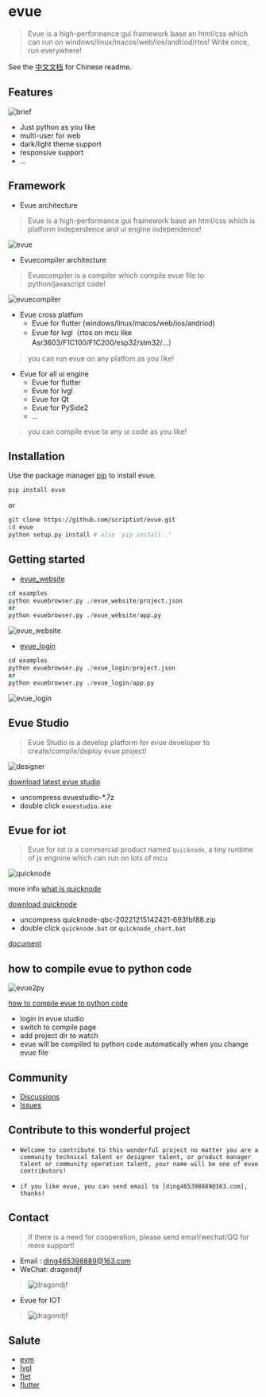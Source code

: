 # evue

> Evue is a high-performance gui framework base an html/css which can run on windows/linux/macos/web/ios/andriod/rtos! Write once, run everywhere!

See the [中文文档](https://github.com/scriptiot/evue/blob/master/README-zh.md) for Chinese readme.

## Features

![brief](https://github.com/scriptiot/evue/blob/master/doc/images/brief.png?raw=true)

+ Just python as you like 
+ multi-user for web
+ dark/light theme support
+ responsive support
+ ...

## Framework

+ Evue architecture 

> Evue is a high-performance gui framework base an html/css which is platform independence and ui engine independence!  

![evue](https://github.com/scriptiot/evue/blob/master/doc/images/evue.png?raw=true)


+ Evuecompiler architecture

> Evuecompiler is a compiler which compile evue file to python/javascript code!

![evuecompiler](https://github.com/scriptiot/evue/blob/master/doc/images/evuecompiler.png?raw=true)

+ Evue cross platfom
    + Evue for flutter (windows/linux/macos/web/ios/andriod)
    + Evue for lvgl（rtos on mcu like Asr3603/F1C100/F1C200/esp32/stm32/...）
> you can run evue on any platfom as you like!

+ Evue for all ui engine
    + Evue for flutter
    + Evue for lvgl
    + Evue for Qt
    + Evue for PySide2
    + ...
> you can compile evue to any ui code as you like!

## Installation
Use the package manager [pip](https://github.com/scriptiot/evue) to install evue.

```bash
pip install evue
```

or
```bash
git clone https://github.com/scriptiot/evue.git
cd evue
python setup.py install # also `pip install ."
```

## Getting started

+ [evue_website](https://github.com/scriptiot/evue/tree/master/examples/evue_website)

```python
cd examples
python evuebrowser.py ./evue_website/project.json
or
python evuebrowser.py ./evue_website/app.py
```

![evue_website](https://github.com/scriptiot/evue/tree/master/doc/images/evue_website.gif?raw=true)

+ [evue_login](https://github.com/scriptiot/evue/tree/master/examples/evue_login)

```python
cd examples
python evuebrowser.py ./evue_login/project.json
or
python evuebrowser.py ./evue_login/app.py
```

![evue_login](https://github.com/scriptiot/evue/tree/master/doc/images/evue_login.gif?raw=true)


## Evue Studio

> Evue Studio is a develop platform for evue developer to create/compile/deploy evue project!

![designer](https://github.com/scriptiot/evue/blob/master/doc/images/designer.png?raw=true)


[download latest evue studio](https://github.com/scriptiot/evue/releases/download/0.1.6.1/evuestudio-20230106211347-65b5a31.7z)

+ uncompress evuestudio-*.7z
+ double click `evuestudio.exe` 

## Evue for iot
> Evue for iot is a commercial product named `quicknode`, a tiny runtime of js engnine which can run on lots of mcu

![quicknode](https://github.com/scriptiot/evue/blob/master/doc/images/quicknode.gif?raw=true)

more info [what is quicknode](doc/EVUE%E4%BA%A7%E5%93%81%E4%BB%8B%E7%BB%8DPDF%E7%89%88.pdf)

[download quicknode](https://github.com/scriptiot/evue/releases/download/0.1.6/quicknode-qbc-20221215142421-693fbf88.zip)

+ uncompress quicknode-qbc-20221215142421-693fbf88.zip
+ double click `quicknode.bat` or `quicknode_chart.bat` 

[document](https://www.yuque.com/bytecode/eu1sci/ymto6i)

## how to compile evue to python code

![evue2py](https://github.com/scriptiot/evue/blob/master/doc/images/evue2py.gif?raw=true)

[how to compile evue to python code](https://github.com/scriptiot/evue/wiki/How-to-compile--evue-to--python-code%3F)

+ login in evue studio
+ switch to compile page
+ add project dir to watch
+ evue will be compiled to python code automatically when you change evue file

## Community

+ [Discussions](https://github.com/scriptiot/evue/discussions)
+ [Issues](https://github.com/scriptiot/evue/issues)


## Contribute to this wonderful project

+ `Welcome to contribute to this wonderful project no matter you are a community technical talent or designer talent, or product manager talent or community operation talent, your name will be one of evue contributors!`

+ `if you like evue, you can send email to [ding465398889@163.com], thanks!`


## Contact

> If there is a need for cooperation, please send email/wechat/QQ for more support!

+ Email : ding465398889@163.com
+ WeChat: dragondjf
> ![dragondjf](https://github.com/scriptiot/evue/blob/master/doc/images/dragondjf.jpg?raw=true)
+ Evue for IOT
> ![dragondjf](https://github.com/scriptiot/evue/blob/master/doc/images/QQ.jpg?raw=true)

## Salute

+ [evm](https://github.com/scriptiot/evm)
+ [lvgl](https://github.com/lvgl/lvgl)
+ [flet](https://github.com/flet-dev/flet)
+ [flutter](https://github.com/flutter/flutter)

